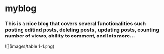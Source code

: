 # myblog
### This is a nice blog that covers several functionalities such posting editind posts, deleting posts , updating posts, counting number of views, ability to comment, and lots more...
![](images/table 1-1.png)
